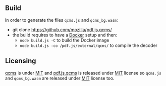 ## Build

In order to generate the files `qcms.js` and `qcms_bg.wasm`:
* git clone https://github.com/mozilla/pdf.js.qcms/
* the build requires to have a [Docker](https://www.docker.com/) setup and then:
  * `node build.js -C` to build the Docker image
  * `node build.js -co /pdf.js/external/qcms/` to compile the decoder

## Licensing

[qcms](https://github.com/FirefoxGraphics/qcms) is under [MIT](https://github.com/FirefoxGraphics/qcms/blob/main/COPYING)
and [pdf.js.qcms](https://github.com/mozilla/pdf.js.qcms/) is released under [MIT](https://github.com/mozilla/pdf.js.qcms/blob/main/LICENSE) license so `qcms.js` and `qcms_bg.wasm` are released under [MIT](https://github.com/mozilla/pdf.js.qcms/blob/main/LICENSE) license too.
